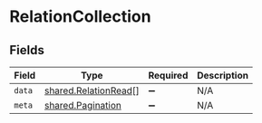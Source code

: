# RelationCollection


## Fields

| Field                                                        | Type                                                         | Required                                                     | Description                                                  |
| ------------------------------------------------------------ | ------------------------------------------------------------ | ------------------------------------------------------------ | ------------------------------------------------------------ |
| `data`                                                       | [shared.RelationRead](../../models/shared/relationread.md)[] | :heavy_minus_sign:                                           | N/A                                                          |
| `meta`                                                       | [shared.Pagination](../../models/shared/pagination.md)       | :heavy_minus_sign:                                           | N/A                                                          |